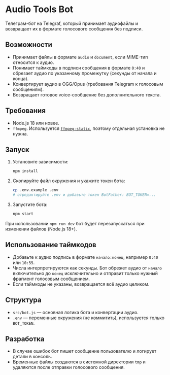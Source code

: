 # Audio Tools Bot

Телеграм-бот на Telegraf, который принимает аудиофайлы и возвращает их в формате голосового сообщения без подписи.

## Возможности
- Принимает файлы в формате `audio` и `document`, если MIME-тип относится к аудио.
- Понимает таймкоды в подписи сообщения в формате `0:40` и обрезает аудио по указанному промежутку (секунды от начала и конца).
- Конвертирует аудио в OGG/Opus (требования Telegram к голосовым сообщениям).
- Возвращает готовое voice-сообщение без дополнительного текста.

## Требования
- Node.js 18 или новее.
- `ffmpeg`. Используется [`ffmpeg-static`](https://www.npmjs.com/package/ffmpeg-static), поэтому отдельная установка не нужна.

## Запуск
1. Установите зависимости:
   ```bash
   npm install
   ```
2. Скопируйте файл окружения и укажите токен бота:
   ```bash
   cp .env.example .env
   # отредактируйте .env и добавьте токен BotFather: BOT_TOKEN=...
   ```
3. Запустите бота:
   ```bash
   npm start
   ```

При использовании `npm run dev` бот будет перезапускаться при изменении файлов (Node.js 18+).

## Использование таймкодов
- Добавьте к аудио подпись в формате `начало:конец`, например `0:40` или `10:55`.
- Числа интерпретируются как секунды. Бот обрежет аудио от `начало` включительно до `конец` исключительно и отправит только нужный фрагмент голосовым сообщением.
- Если таймкоды не указаны, возвращается всё аудио целиком.

## Структура
- `src/bot.js` — основная логика бота и конвертации аудио.
- `.env` — переменные окружения (не коммитить), используется только `BOT_TOKEN`.

## Разработка
- В случае ошибок бот пишет сообщение пользователю и логирует детали в консоль.
- Временные файлы создаются в системной директории `tmp` и удаляются после отправки голосового сообщения.
